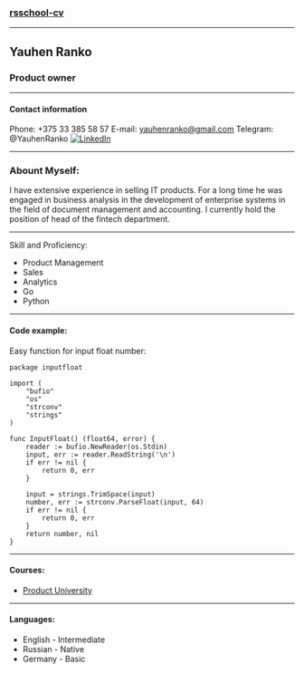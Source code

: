 
### [rsschool-cv](https://rs.school/)

---
## Yauhen Ranko

### Product owner
---
#### Contact information

Phone: +375 33 385 58 57
E-mail: yauhenranko@gmail.com
Telegram: @YauhenRanko
[![LinkedIn](https://img.icons8.com/?size=100&id=13930&format=png&color=000000)](https://www.linkedin.com/in/yauhen-ranko-63a7801a3/)

---
### Abount Myself:
I have extensive experience in selling IT products. For a long time he was engaged in business analysis in the development of enterprise systems in the field of document management and accounting. I currently hold the position of head of the fintech department.

---
Skill and Proficiency:
* Product Management 
* Sales
* Analytics
* Go 
* Python

---
#### Code example:

Easy function for input float number:

```
package inputfloat

import (
    "bufio"
    "os"
    "strconv"
    "strings"
)

func InputFloat() (float64, error) {
    reader := bufio.NewReader(os.Stdin)
    input, err := reader.ReadString('\n')
    if err != nil {
        return 0, err
    }

    input = strings.TrimSpace(input)
    number, err := strconv.ParseFloat(input, 64)
    if err != nil {
        return 0, err
    }
    return number, nil
}

```
---
#### Courses:
* [Product University](https://productuniversity.ru/)

---
#### Languages:

* English - Intermediate
* Russian - Native
* Germany - Basic
